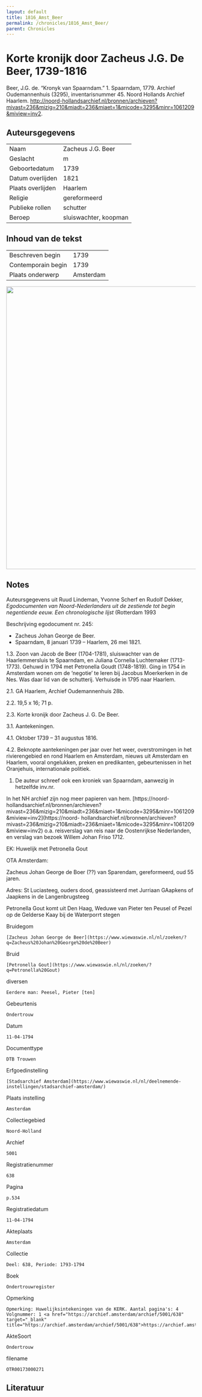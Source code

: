 ```yaml
---
layout: default
title: 1816_Amst_Beer
permalink: /chronicles/1816_Amst_Beer/
parent: Chronicles
--- 
```



# Korte kronijk door Zacheus J.G. De Beer, 1739-1816 

Beer, J.G. de. “Kronyk van Spaarndam.” 1. Spaarndam, 1779. Archief Oudemannenhuis (3295), inventarisnummer 45. Noord Hollands Archief Haarlem. http://noord-hollandsarchief.nl/bronnen/archieven?mivast=236&mizig=210&miadt=236&miaet=1&micode=3295&minr=1061209&miview=inv2. 

## Auteursgegevens 

| | | 
| --------------- | --------------- | 
| Naam | Zacheus J.G. Beer | 
| Geslacht | m | 
 | Geboortedatum | 1739 | 
| Datum overlijden | 1821 | 
| Plaats overlijden | Haarlem | 
| Religie | gereformeerd | 
| Publieke rollen | schutter | 
| Beroep | sluiswachter, koopman | 

## Inhoud van de tekst 

| | | 
| --------------- | --------------- | 
| Beschreven begin | 1739 | 
| Contemporain begin | 1739 | 
| Plaats onderwerp | Amsterdam | 

[<img src="..\..\barplots_chronicles\1816_Amst_Beer.jpg" width="750"/>](..\..\barplots_chronicles\1816_Amst_Beer.jpg) 

## Notes 

Auteursgegevens uit Ruud Lindeman, Yvonne Scherf en Rudolf Dekker,
_Egodocumenten van Noord-Nederlanders uit de zestiende tot begin negentiende
eeuw. Een chronologische lijst_ (Rotterdam 1993

Beschrijving egodocument nr. 245:

  * Zacheus Johan George de Beer. 
  * Spaarndam, 8 januari 1739 – Haarlem, 26 mei 1821. 

1.3. Zoon van Jacob de Beer  (1704-1781), sluiswachter van de Haarlemmersluis
te Spaarndam, en Juliana Cornelia Luchtemaker (1713-1773). Gehuwd in 1794 met
Petronella Goudt (1748-1819). Ging in 1754 in Amsterdam wonen om de ‘negotie’
te leren bij Jacobus Moerkerken in de Nes. Was daar lid van de schutterij.
Verhuisde in 1795 naar Haarlem.

2.1. GA Haarlem, Archief Oudemannenhuis 28b.

2.2. 19,5 x 16; 71 p.

2.3. Korte kronijk door Zacheus J. G. De Beer.

3.1. Aantekeningen.

4.1. Oktober 1739 – 31 augustus 1816.

4.2. Beknopte aantekeningen per jaar over het weer, overstromingen in het
rivierengebied en rond Haarlem en Amsterdam, nieuws uit Amsterdam en Haarlem,
vooral ongelukken, preken en predikanten, gebeurtenissen in het Oranjehuis,
internationale politiek.

  1. De auteur schreef ook een kroniek van Spaarndam, aanwezig in hetzelfde inv.nr. 

In het NH archief zijn nog meer papieren van hem. [https://noord-
hollandsarchief.nl/bronnen/archieven?mivast=236&mizig=210&miadt=236&miaet=1&micode=3295&minr=1061209&miview=inv2](https://noord-
hollandsarchief.nl/bronnen/archieven?mivast=236&mizig=210&miadt=236&miaet=1&micode=3295&minr=1061209&miview=inv2)
o.a. reisverslag van reis naar de Oostenrijkse Nederlanden, en verslag van
bezoek Willem Johan Friso 1712.







EK: Huwelijk met Petronella Gout

OTA Amsterdam:

Zacheus Johan George de Boer (??) van Sparendam, gereformeerd, oud 55 jaren.

Adres: St Luciasteeg, ouders dood, geassisteerd met Jurriaan GAapkens of
Jaapkens in de Langenbrugsteeg

Petronella Gout komt uit Den Haag, Weduwe van Pieter ten Peusel of Pezel op de
Gelderse Kaay bij de Waterporrt stegen

Bruidegom

    [Zacheus Johan George de Beer](https://www.wiewaswie.nl/nl/zoeken/?q=Zacheus%20Johan%20George%20de%20Beer)

Bruid

    [Petronella Gout](https://www.wiewaswie.nl/nl/zoeken/?q=Petronella%20Gout)
diversen

    Eerdere man: Peesel, Pieter [ten]

Gebeurtenis

    Ondertrouw
Datum

    11-04-1794

Documenttype

    DTB Trouwen
Erfgoedinstelling

    [Stadsarchief Amsterdam](https://www.wiewaswie.nl/nl/deelnemende-instellingen/stadsarchief-amsterdam/)
Plaats instelling

    Amsterdam
Collectiegebied

    Noord-Holland
Archief

    5001
Registratienummer

    638
Pagina

    p.534
Registratiedatum

    11-04-1794
Akteplaats

    Amsterdam
Collectie

    Deel: 638, Periode: 1793-1794
Boek

    Ondertrouwregister
Opmerking

    Opmerking: Huwelijksintekeningen van de KERK. Aantal pagina's: 4 Volgnummer: 1 <a href="https://archief.amsterdam/archief/5001/638" target="_blank" title="https://archief.amsterdam/archief/5001/638">https://archief.amsterdam/archief/5001/638</a>
AkteSoort

    Ondertrouw
filename

    OTR00173000271



## Literatuur 

